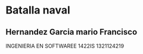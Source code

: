 # Batalla naval
## Hernandez Garcia mario Francisco
INGENIERIA EN SOFTWAREE
1422IS
1321124219

## 

